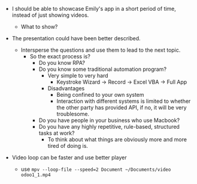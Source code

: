 - I should be able to showcase Emily's app in a short period of time, instead of just showing videos.

  - What to show?

- The presentation could have been better described.

  - Intersperse the questions and use them to lead to the next topic.
    - So the exact process is?
      - Do you know RPA?
      - Do you know some traditional automation program?
        - Very simple to very hard
          - Keystroke Wizard -> Record -> Excel VBA -> Full App
        - Disadvantages
          - Being confined to your own system
          - Interaction with different systems is limited to whether the other party has provided API, if no, it will be very troublesome.
      - Do you have people in your business who use Macbook?
      - Do you have any highly repetitive, rule-based, structured tasks at work?
        - To think about what things are obviously more and more tired of doing is.

- Video loop can be faster and use better player
  - use `mpv --loop-file --speed=2 Document ~/Documents/video odoo1_1.mp4`
